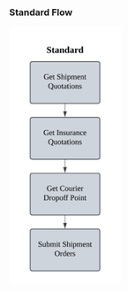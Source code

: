 ### Standard Flow

<img src="../../pictures/Standard.png" alt="Standard Flow" style="width:40%; margin:0; padding:0;">
